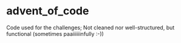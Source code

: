 # advent_of_code

Code used for the challenges; Not cleaned nor well-structured, but functional (sometimes paaiiiiiinfully :-))
